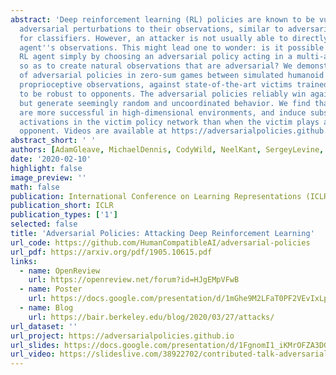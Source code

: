 ```yaml
---
abstract: 'Deep reinforcement learning (RL) policies are known to be vulnerable to
  adversarial perturbations to their observations, similar to adversarial examples
  for classifiers. However, an attacker is not usually able to directly modify another
  agent''s observations. This might lead one to wonder: is it possible to attack an
  RL agent simply by choosing an adversarial policy acting in a multi-agent environment
  so as to create natural observations that are adversarial? We demonstrate the existence
  of adversarial policies in zero-sum games between simulated humanoid robots with
  proprioceptive observations, against state-of-the-art victims trained via self-play
  to be robust to opponents. The adversarial policies reliably win against the victims
  but generate seemingly random and uncoordinated behavior. We find that these policies
  are more successful in high-dimensional environments, and induce substantially different
  activations in the victim policy network than when the victim plays against a normal
  opponent. Videos are available at https://adversarialpolicies.github.io/.'
abstract_short: ' '
authors: [AdamGleave, MichaelDennis, CodyWild, NeelKant, SergeyLevine, StuartRussell]
date: '2020-02-10'
highlight: false
image_preview: ''
math: false
publication: International Conference on Learning Representations (ICLR)
publication_short: ICLR
publication_types: ['1']
selected: false
title: 'Adversarial Policies: Attacking Deep Reinforcement Learning'
url_code: https://github.com/HumanCompatibleAI/adversarial-policies
url_pdf: https://arxiv.org/pdf/1905.10615.pdf
links:
  - name: OpenReview
    url: https://openreview.net/forum?id=HJgEMpVFwB
  - name: Poster
    url: https://docs.google.com/presentation/d/1mGhe9M2LFaT0PF2VEvIxLp_TOSHX_qSULcauHxZj5Hc/edit
  - name: Blog
    url: https://bair.berkeley.edu/blog/2020/03/27/attacks/
url_dataset: ''
url_project: https://adversarialpolicies.github.io
url_slides: https://docs.google.com/presentation/d/1FgnomI1_iKMrOFZA3DGSKtvdJS-aCBhSN6rgz7TKERs/edit?usp=sharing
url_video: https://slideslive.com/38922702/contributed-talk-adversarial-policies-attacking-deep-reinforcement-learning
---
```


